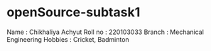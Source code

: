 # openSource-subtask1
Name    : Chikhaliya Achyut
Roll no : 220103033
Branch  : Mechanical Engineering
Hobbies : Cricket, Badminton
